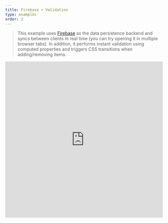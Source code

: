 ```yaml
---
title: Firebase + Validation
type: examples
order: 2
---
```


> This example uses [Firebase](https://www.firebase.com/) as the data persistence backend and syncs between clients in real time (you can try opening it in multiple browser tabs). In addition, it performs instant validation using computed properties and triggers CSS transitions when adding/removing items.

<iframe width="100%" height="500" src="http://jsfiddle.net/yyx990803/2d3htmpr/embedded/result,html,js,css" allowfullscreen="allowfullscreen" frameborder="0"></iframe>
